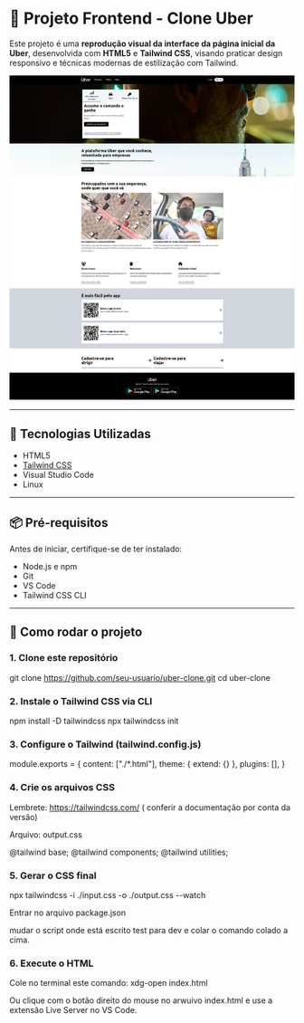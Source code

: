 # 🚗 Projeto Frontend - Clone Uber

Este projeto é uma **reprodução visual da interface da página inicial da Uber**, desenvolvida com **HTML5** e **Tailwind CSS**, visando praticar design responsivo e técnicas modernas de estilização com Tailwind.

![Preview do Projeto](./ProjetoUber.png)

---

## 🧪 Tecnologias Utilizadas

- HTML5  
- [Tailwind CSS](https://tailwindcss.com/)  
- Visual Studio Code  
- Linux

---

## 📦 Pré-requisitos

Antes de iniciar, certifique-se de ter instalado:

- Node.js e npm
- Git
- VS Code
- Tailwind CSS CLI

---

## 🚀 Como rodar o projeto

### 1. Clone este repositório

git clone https://github.com/seu-usuario/uber-clone.git
cd uber-clone 

### 2. Instale o Tailwind CSS via CLI

npm install -D tailwindcss
npx tailwindcss init


### 3. Configure o Tailwind (tailwind.config.js)

module.exports = {
  content: ["./*.html"],
  theme: { extend: {} },
  plugins: [],
}


### 4. Crie os arquivos CSS

Lembrete: https://tailwindcss.com/ ( conferir a documentação por conta da versão)

Arquivo: output.css

@tailwind base;
@tailwind components;
@tailwind utilities;

### 5. Gerar o CSS final

npx tailwindcss -i ./input.css -o ./output.css --watch

Entrar no arquivo package.json

mudar o script onde está escrito test para dev e colar o comando colado a cima.


### 6. Execute o HTML

Cole no terminal este comando: xdg-open index.html

Ou clique com o botão direito do mouse no arwuivo index.html e use a extensão Live Server no VS Code.

